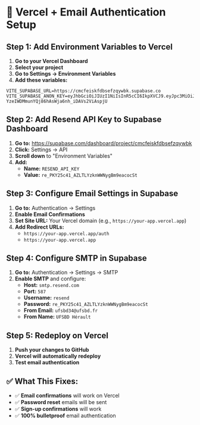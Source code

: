 # 🚀 Vercel + Email Authentication Setup

## Step 1: Add Environment Variables to Vercel

1. **Go to your Vercel Dashboard**
2. **Select your project**
3. **Go to Settings → Environment Variables**
4. **Add these variables:**

```
VITE_SUPABASE_URL=https://cmcfeiskfdbsefzqywbk.supabase.co
VITE_SUPABASE_ANON_KEY=eyJhbGciOiJIUzI1NiIsInR5cCI6IkpXVCJ9.eyJpc3MiOiJzdXBhYmFzZSIsInJlZiI6ImNtY2ZlaXNrZmRic2VmenF5d2JrIiwicm9sZSI6ImFub24iLCJpYXQiOjE3NTIwOTAwMzIsImV4cCI6MjA2NzY2NjAzMn0.xVUK-YzeIWDMmunYQj86hAsWja6nh_iDAVs2ViAspjU
```

## Step 2: Add Resend API Key to Supabase Dashboard

1. **Go to:** https://supabase.com/dashboard/project/cmcfeiskfdbsefzqywbk
2. **Click:** Settings → API
3. **Scroll down** to "Environment Variables"
4. **Add:**
   - **Name:** `RESEND_API_KEY`
   - **Value:** `re_PKY25c41_AZLTLYzknWWNygBm9eacocSt`

## Step 3: Configure Email Settings in Supabase

1. **Go to:** Authentication → Settings
2. **Enable Email Confirmations**
3. **Set Site URL:** Your Vercel domain (e.g., `https://your-app.vercel.app`)
4. **Add Redirect URLs:**
   - `https://your-app.vercel.app/auth`
   - `https://your-app.vercel.app`

## Step 4: Configure SMTP in Supabase

1. **Go to:** Authentication → Settings → SMTP
2. **Enable SMTP** and configure:
   - **Host:** `smtp.resend.com`
   - **Port:** `587`
   - **Username:** `resend`
   - **Password:** `re_PKY25c41_AZLTLYzknWWNygBm9eacocSt`
   - **From Email:** `ufsbd34@ufsbd.fr`
   - **From Name:** `UFSBD Hérault`

## Step 5: Redeploy on Vercel

1. **Push your changes to GitHub**
2. **Vercel will automatically redeploy**
3. **Test email authentication**

## ✅ What This Fixes:

- ✅ **Email confirmations** will work on Vercel
- ✅ **Password reset** emails will be sent
- ✅ **Sign-up confirmations** will work
- ✅ **100% bulletproof** email authentication 